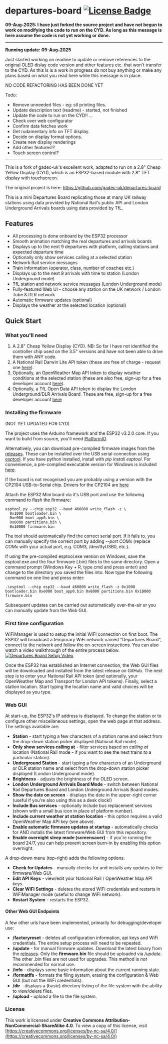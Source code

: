 # departures-board [![License Badge](https://img.shields.io/badge/BY--NC--SA%204.0%20License-grey?style=flat&logo=creativecommons&logoColor=white)](https://creativecommons.org/licenses/by-nc-sa/4.0/)

**09-Aug-2025: I have just forked the source project and have not begun to work on modifying the code to run on the CYD. As long as this message is here assume the code is not yet working or done.**

----------

**Running update: 09-Aug-2025**

Just started working on readme to update or remove references to the original OLED dislay code version and other features etc. that won't transfer to the CYD. As this is is a work in progress do not buy anything or make any plans based on what you read here while this message is in place.

NO CODE REFACTORING HAS BEEN DONE YET

Todo:

  * Remove unneeded files - eg: stl printing files.
  * Update description text (readme) - started, not finished 
  * Update the code to run on the CYD!! ...
  * Check over web configurator
  * Confirm data fetches work
  * Get rudamentary info on TFT display. 
  * Decide on display format options.
  * Create new display renderings
  * Add other features!?
  * Touch screen control?
----------
This is a fork of gadec-uk's excellent work, adapted to run on a 2.8" Cheap Yellow Display (CYD), which is an ESP32-based module with 2.8" TFT display with touchscreen.

The original project is here: https://github.com/gadec-uk/departures-board

This is a mini Departures Board replicating those at many UK railway stations using data provided by National Rail's public API and London Underground Arrivals boards using data provided by TfL.

## Features
* All processing is done onboard by the ESP32 processor
* Smooth animation matching the real departures and arrivals boards
* Displays up to the next 9 departures with platform, calling stations and expected departure time
* Optionally only show services calling at a selected station
* Network Rail service messages
* Train information (operator, class, number of coaches etc.)
* Displays up to the next 9 arrivals with time to station (London Underground mode)
* TfL station and network service messages (London Underground mode)
* Fully-featured Web UI - choose any station on the UK network / London Tube & DLR network
* Automatic firmware updates (optional)
* Displays the weather at the selected location (optional)

## Quick Start

### What you'll need

1. A 2.8" Cheap Yellow Display (CYD). NB: So far I have not identified the controller chip used on the 3.5" versions and have not been able to drive them with ANY code.
2. A National Rail Darwin Lite API token (these are free of charge - request one [here](https://realtime.nationalrail.co.uk/OpenLDBWSRegistration)).
3. Optionally, an OpenWeather Map API token to display weather conditions at the selected station (these are also free, sign-up for a free developer account [here](https://home.openweathermap.org/users/sign_up)).
4. Optionally, a TfL Open Data API token to display the London Underground/DLR Arrivals Board. These are free, sign-up for a free developer account [here](https://api-portal.tfl.gov.uk/signup)

### Installing the firmware

(NOT YET UPDATED FOR CYD)

The project uses the Arduino framework and the ESP32 v3.2.0 core. If you want to build from source, you'll need [PlatformIO](https://platformio.org).

Alternatively, you can download pre-compiled firmware images from the [releases](https://github.com/gadec-uk/departures-board/releases). These can be installed over the USB serial connection using [esptool](https://github.com/espressif/esptool). If you have python installed, install with *pip install esptool*. For convenience, a pre-compiled executable version for Windows is included [here](https://github.com/gadec-uk/departures-board/tree/main/esptool).

If the board is not recognised you are probably using a version with the CP2104 USB-to-Serial chip. Drivers for the CP2104 are [here](https://www.silabs.com/developer-tools/usb-to-uart-bridge-vcp-drivers?tab=downloads)

Attach the ESP32 Mini board via it's USB port and use the following command to flash the firmware:

```
esptool.py --chip esp32 --baud 460800 write_flash -z \
  0x1000 bootloader.bin \
  0xe000 boot_app0.bin \
  0x8000 partitions.bin \
  0x10000 firmware.bin
```

The tool should automatically find the correct serial port. If it fails to, you can manually specify the correct port by adding *--port COMx* (replace *COMx* with your actual port, e.g. COM3, /dev/ttyUSB0, etc.).

If using the pre-compiled esptool.exe version on Windows, save the esptool.exe and the four firmware (.bin) files to the same directory. Open a command prompt (Windows Key + R, type cmd and press enter) and change to the directory you saved the files into. Now type the following command on one line and press enter:
```
.\esptool --chip esp32 --baud 460800 write_flash -z 0x1000 bootloader.bin 0xe000 boot_app0.bin 0x8000 partitions.bin 0x10000 firmware.bin
```

Subsequent updates can be carried out automatically over-the-air or you can manually update from the Web GUI.

### First time configuration

WiFiManager is used to setup the initial WiFi connection on first boot. The ESP32 will broadcast a temporary WiFi network named "Departures Board", connect to the network and follow the on-screen instuctions. You can also watch a video walkthrough of the entire process below.
[![Departures Board Setup Video](https://github.com/user-attachments/assets/176f0489-d846-42de-913f-eb838d9ab941)](https://youtu.be/bMyI56zwHyc)

Once the ESP32 has established an Internet connection, the Web GUI files will be downloaded and installed from the latest release on GitHub. The next step is to enter your National Rail API token (and optionally, your OpenWeather Map and Transport for London API tokens). Finally, select a station location. Start typing the location name and valid choices will be displayed as you type.

### Web GUI

At start-up, the ESP32's IP address is displayed. To change the station or to configure other miscellaneous settings, open the web page at that address. The settings available are:
- **Station** - start typing a few characters of a station name and select from the drop-down station picker displayed (National Rail mode).
- **Only show services calling at** - filter services based on *calling at* location (National Rail mode - if you want to see the next trains *to* a particular station).
- **Underground Station** - start typing a few characters of an Underground or DLR station name and select from the drop-down station picker displayed (London Underground mode).
- **Brightness** - adjusts the brightness of the OLED screen.
- **London Underground Arrivals Board Mode** - switch between National Rail Departures Board and London Underground Arrivals Board modes.
- **Show the date on screen** - displays the date in the upper-right corner (useful if you're also using this as a desk clock!)
- **Include Bus services** - optionally include bus replacement services (shown with a small bus icon in place of platform number).
- **Include current weather at station location** - this option requires a valid OpenWeather Map API key (see above).
- **Enable automatic firmware updates at startup** - automatically checks for AND installs the latest firmware/Web GUI from this repository.
- **Enable overnight sleep mode (screensaver)** - if you're running the board 24/7, you can help prevent screen burn-in by enabling this option overnight.

A drop-down menu (top-right) adds the following options:
- **Check for Updates** - manually checks for and installs any updates to the firmware/Web GUI.
- **Edit API Keys** - view/edit your National Rail / OpenWeather Map API keys.
- **Clear WiFi Settings** - deletes the stored WiFi credentials and restarts in WiFiManager mode (useful to change WiFi network).
- **Restart System** - restarts the ESP32.

#### Other Web GUI Endpoints

A few other urls have been implemented, primarily for debugging/developer use:
- **/factoryreset** - deletes all configuration information, api keys and WiFi credentials. The entire setup process will need to be repeated.
- **/update** - for manual firmware updates. Download the latest binary from the [releases](https://github.com/gadec-uk/departures-board/releases). Only the **firmware.bin** file should be uploaded via */update*. The other .bin files are not used for upgrades. This method is *not* recommended for normal use.
- **/info** - displays some basic information about the current running state.
- **/formatffs** - formats the filing system, erasing the configuration & Web GUI (but not the WiFi credentials).
- **/dir** - displays a (basic) directory listing of the file system with the ability to view/delete files.
- **/upload** - upload a file to the file system.

### License
This work is licensed under **Creative Commons Attribution-NonCommercial-ShareAlike 4.0**. To view a copy of this license, visit [https://creativecommons.org/licenses/by-nc-sa/4.0/](https://creativecommons.org/licenses/by-nc-sa/4.0/)
